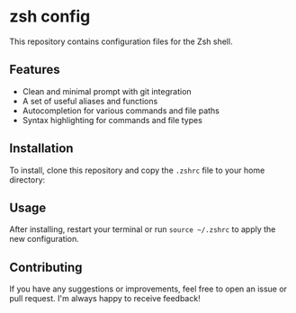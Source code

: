 # zsh config

This repository contains configuration files for the Zsh shell.

## Features

-   Clean and minimal prompt with git integration
-   A set of useful aliases and functions
-   Autocompletion for various commands and file paths
-   Syntax highlighting for commands and file types

## Installation

To install, clone this repository and copy the `.zshrc` file to your home directory:

## Usage

After installing, restart your terminal or run `source ~/.zshrc` to apply the new configuration.

## Contributing

If you have any suggestions or improvements, feel free to open an issue or pull request. I'm always happy to receive feedback!
